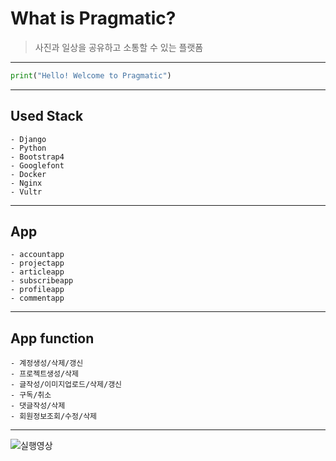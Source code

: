 
<!-- heading -->
# What is Pragmatic?
>사진과 일상을 공유하고 소통할 수 있는 플랫폼
---
```python
print("Hello! Welcome to Pragmatic")
```

<!--line-->
---


<!-- Quote-->
>
<!--text attributes-->

<!--bullet list-->
## Used Stack
```
- Django
- Python
- Bootstrap4
- Googlefont
- Docker
- Nginx
- Vultr
```
---
## App

```
- accountapp
- projectapp
- articleapp
- subscribeapp
- profileapp
- commentapp
```
---

## App function
```
- 계정생성/삭제/갱신
- 프로젝트생성/삭제
- 글작성/이미지업로드/삭제/갱신
- 구독/취소
- 댓글작성/삭제
- 회원정보조회/수정/삭제
```
---
<!--image-->
![실행영상](https://user-images.githubusercontent.com/80742971/128607730-cda624c4-e74b-4402-b89b-8eabefb7fdc0.gif)
